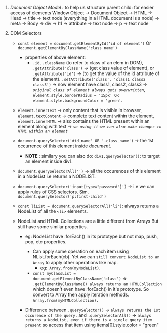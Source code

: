 1. *Document Object Model :* to help us structure parent child: for easier access of elements
    Window Object 
        -> Document Object
            -> HTML
                -> Head
                    -> title
                        -> text node (everything in a HTML document is a node)
                    -> meta
                -> Body
                    -> div
                        -> h1
                            -> attribute
                            -> text node
                        -> p
                            -> text node

2. DOM Selectors
    - `const element = document.getElementById('id of element')`
        Or `document.getElementByClassName('class name')`
        - properties of above element: 
            - `.id`, `.className` (to refer to class of an elem in DOM), `.getAttribute('class')` -> (get class value of element), or `.getAttribute('id')` -> (to get the value of the id attribute of the element). `.setAttribute('class', 'class1 class2 class3')` -> now element have class1, class2, class3 -> *`original class of element always gets overwritten`*, `element.style.borderRadius = '15px' OR element.style.backgroundColor = 'green'`.
    
    - `element.innerText` -> only content that is visible in browser,` element.textContent` -> complete text content within the element,` element.innerHTML` -> also contains the HTML present within an element along with text -> *`so using it we can also make changes to HTML within an element`*

    - `document.querySelector('#id_name' OR '.class_name')` -> the 1st occurrence of this element inside *document*.
        - **NOTE** : similary you can also do: `div1.querySelector()`: to target an element inside div1.

    - `document.querySelectorAll('')` -> all the occurences of this element in a NodeList i.e returns a NODELIST.

    - `document.querySelector('input[type="password"]')` -> i.e we can apply rules of CSS selectors. Sim, `document.querySelector('p:first-child')`

    - `const liList = document.querySelectorAll('li')`: always returns a NodeList of all the `<li>` elements. 

    - NodeList and HTML Collections are a little different from Arrays But still have some similar properties.
        - eg: NodeList have .forEach() in its prototype but not map, push, pop, etc properties.
            - Can apply some operation on each item using NList.forEach(cb). Yet we can `still convert NodeList to an Array` to apply other operations like map.
                - eg:` Array.from(myNodeList)`.
            - `const myClassList = document.getElementByClassName('class')` => `.getElementByClassName() always returns an HTMLCollection` which doesn't even have .forEach() in it's prototype. So convert to Array then apply iteration methods. `Array.from(myHTMLCollection).`

        - Difference between `.querySelector()` -> `always returns the 1st occurence of the query.` and `.querySelectorAll()` -> `always returns a NodeList, even if there is a single query item present` so access that item using items[0].style.color = "green"